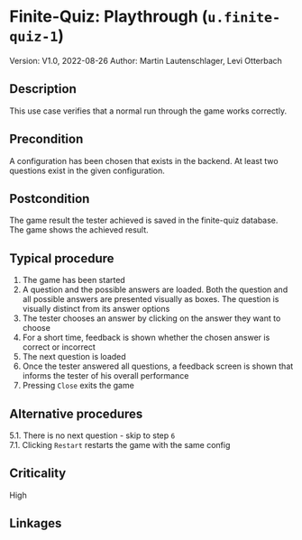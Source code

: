 # Finite-Quiz: Playthrough (`u.finite-quiz-1`)

Version: V1.0, 2022-08-26
Author: Martin Lautenschlager, Levi Otterbach

## Description

This use case verifies that a normal run through the game works correctly.

## Precondition

A configuration has been chosen that exists in the backend. At least two questions exist in the given configuration.

## Postcondition

The game result the tester achieved is saved in the finite-quiz database.
The game shows the achieved result.

## Typical procedure

1. The game has been started
2. A question and the possible answers are loaded. Both the question and all possible answers are presented visually as boxes. The question is visually distinct from its answer options
3. The tester chooses an answer by clicking on the answer they want to choose
4. For a short time, feedback is shown whether the chosen answer is correct or incorrect
5. The next question is loaded
6. Once the tester answered all questions, a feedback screen is shown that informs the tester of his overall performance
7. Pressing `Close` exits the game

## Alternative procedures

5.1. There is no next question - skip to step `6` \
7.1. Clicking `Restart` restarts the game with the same config

## Criticality

High

## Linkages


